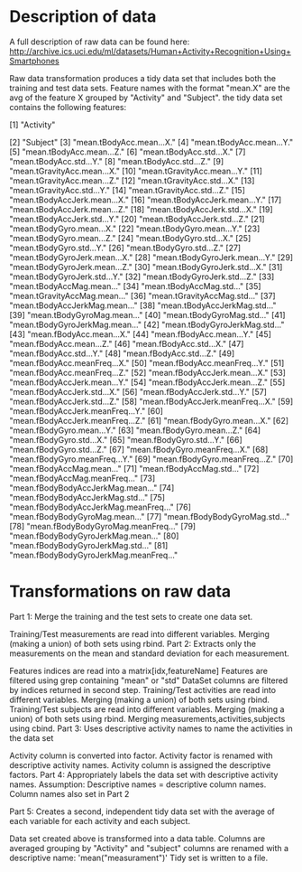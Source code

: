 # Description of data
A full description of raw data can be found here: http://archive.ics.uci.edu/ml/datasets/Human+Activity+Recognition+Using+Smartphones

Raw data transformation produces a tidy data set that includes both the training and test data sets. Feature names with the format "mean.X" are the avg of the feature X grouped by "Activity" and "Subject". the tidy data set contains the following features:

[1] "Activity"

[2] "Subject"
[3] "mean.tBodyAcc.mean...X."
[4] "mean.tBodyAcc.mean...Y."
[5] "mean.tBodyAcc.mean...Z."
[6] "mean.tBodyAcc.std...X."
[7] "mean.tBodyAcc.std...Y."
[8] "mean.tBodyAcc.std...Z."
[9] "mean.tGravityAcc.mean...X."
[10] "mean.tGravityAcc.mean...Y."
[11] "mean.tGravityAcc.mean...Z."
[12] "mean.tGravityAcc.std...X."
[13] "mean.tGravityAcc.std...Y."
[14] "mean.tGravityAcc.std...Z."
[15] "mean.tBodyAccJerk.mean...X."
[16] "mean.tBodyAccJerk.mean...Y."
[17] "mean.tBodyAccJerk.mean...Z."
[18] "mean.tBodyAccJerk.std...X."
[19] "mean.tBodyAccJerk.std...Y."
[20] "mean.tBodyAccJerk.std...Z."
[21] "mean.tBodyGyro.mean...X."
[22] "mean.tBodyGyro.mean...Y."
[23] "mean.tBodyGyro.mean...Z."
[24] "mean.tBodyGyro.std...X."
[25] "mean.tBodyGyro.std...Y."
[26] "mean.tBodyGyro.std...Z."
[27] "mean.tBodyGyroJerk.mean...X."
[28] "mean.tBodyGyroJerk.mean...Y."
[29] "mean.tBodyGyroJerk.mean...Z."
[30] "mean.tBodyGyroJerk.std...X."
[31] "mean.tBodyGyroJerk.std...Y."
[32] "mean.tBodyGyroJerk.std...Z."
[33] "mean.tBodyAccMag.mean..."
[34] "mean.tBodyAccMag.std..."
[35] "mean.tGravityAccMag.mean..."
[36] "mean.tGravityAccMag.std..."
[37] "mean.tBodyAccJerkMag.mean..."
[38] "mean.tBodyAccJerkMag.std..."
[39] "mean.tBodyGyroMag.mean..."
[40] "mean.tBodyGyroMag.std..."
[41] "mean.tBodyGyroJerkMag.mean..."
[42] "mean.tBodyGyroJerkMag.std..."
[43] "mean.fBodyAcc.mean...X."
[44] "mean.fBodyAcc.mean...Y."
[45] "mean.fBodyAcc.mean...Z."
[46] "mean.fBodyAcc.std...X."
[47] "mean.fBodyAcc.std...Y."
[48] "mean.fBodyAcc.std...Z."
[49] "mean.fBodyAcc.meanFreq...X."
[50] "mean.fBodyAcc.meanFreq...Y."
[51] "mean.fBodyAcc.meanFreq...Z."
[52] "mean.fBodyAccJerk.mean...X."
[53] "mean.fBodyAccJerk.mean...Y."
[54] "mean.fBodyAccJerk.mean...Z."
[55] "mean.fBodyAccJerk.std...X."
[56] "mean.fBodyAccJerk.std...Y."
[57] "mean.fBodyAccJerk.std...Z."
[58] "mean.fBodyAccJerk.meanFreq...X."
[59] "mean.fBodyAccJerk.meanFreq...Y."
[60] "mean.fBodyAccJerk.meanFreq...Z."
[61] "mean.fBodyGyro.mean...X."
[62] "mean.fBodyGyro.mean...Y."
[63] "mean.fBodyGyro.mean...Z."
[64] "mean.fBodyGyro.std...X."
[65] "mean.fBodyGyro.std...Y."
[66] "mean.fBodyGyro.std...Z."
[67] "mean.fBodyGyro.meanFreq...X."
[68] "mean.fBodyGyro.meanFreq...Y."
[69] "mean.fBodyGyro.meanFreq...Z."
[70] "mean.fBodyAccMag.mean..."
[71] "mean.fBodyAccMag.std..."
[72] "mean.fBodyAccMag.meanFreq..."
[73] "mean.fBodyBodyAccJerkMag.mean..."
[74] "mean.fBodyBodyAccJerkMag.std..."
[75] "mean.fBodyBodyAccJerkMag.meanFreq..." 
[76] "mean.fBodyBodyGyroMag.mean..."
[77] "mean.fBodyBodyGyroMag.std..."
[78] "mean.fBodyBodyGyroMag.meanFreq..."
[79] "mean.fBodyBodyGyroJerkMag.mean..."
[80] "mean.fBodyBodyGyroJerkMag.std..."
[81] "mean.fBodyBodyGyroJerkMag.meanFreq..."


# Transformations on raw data
Part 1: Merge the training and the test sets to create one data set.

Training/Test measurements are read into different variables.
Merging (making a union) of both sets using rbind.
Part 2: Extracts only the measurements on the mean and standard deviation for each measurement.

Features indices are read into a matrix[idx,featureName]
Features are filtered using grep containing "mean" or "std"
DataSet columns are filtered by indices returned in second step.
Training/Test activities are read into different variables.
Merging (making a union) of both sets using rbind.
Training/Test subjects are read into different variables.
Merging (making a union) of both sets using rbind.
Merging measurements,activities,subjects using cbind.
Part 3: Uses descriptive activity names to name the activities in the data set

Activity column is converted into factor.
Activity factor is renamed with descriptive activity names.
Activity column is assigned the descriptive factors.
Part 4: Appropriately labels the data set with descriptive activity names. Assumption: Descriptive names = descriptive column names. Column names also set in Part 2

Part 5: Creates a second, independent tidy data set with the average of each variable for each activity and each subject.

Data set created above is transformed into a data table.
Columns are averaged grouping by "Activity" and "subject"
columns are renamed with a descriptive name: 'mean("measurament")'
Tidy set is written to a file.
